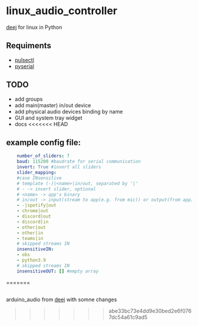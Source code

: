 # linux_audio_controller
[deej](https://github.com/omriharel/deej) for linux in Python  
## Requiments 
* [pulsectl](https://pypi.org/project/pulsectl/)
* [pyserial](https://github.com/pyserial/pyserial)
## TODO
* add groups
* add main(master) in/out device
* add physical audio devices binding by name
* GUI and system tray widget
* docs
<<<<<<< HEAD

## example config file:
```yaml
    number_of_sliders: 7
    baud: 115200 #baudrate for serial communication 
    invert: True #invert all sliders
    slider_mapping: 
    #case INsensitive
    # template (-)|<name>|in/out, separated by '|'
    # - -> invert slider, optional
    # <name> -> app's binary 
    # in/out -> input(stream to app(e.g. from mic)) or output(from app)
    - -|spotify|out 
    - chrome|out
    - discord|out
    - discord|in
    - other|out
    - other|in
    - teams|in
    # skipped streams IN 
    insensitiveIN:
    - obs
    - python3.9
    # skipped streams IN 
    insensitiveOUT: [] #empty array
```    
=======
##
arduino_audio from [deej](https://github.com/omriharel/deej/blob/master/arduino/deej-5-sliders-vanilla/deej-5-sliders-vanilla.ino) with somne changes 
>>>>>>> abe33bc73e4dd9e30bed2e6f0767dc54a61c9ad5
